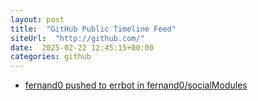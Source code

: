 ```yaml
---
layout: post
title:  "GitHub Public Timeline Feed"
siteUrl:  "http://github.com/"
date:  2025-02-22 12:45:15+00:00
categories: github
---
```

*  [fernand0 pushed to errbot in fernand0/socialModules](https://github.com/fernand0/socialModules/compare/e7ceb0374b...7f1f87e701)

